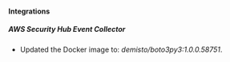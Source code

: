 #### Integrations
##### AWS Security Hub Event Collector
- Updated the Docker image to: *demisto/boto3py3:1.0.0.58751*.
